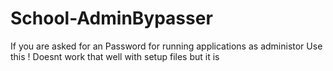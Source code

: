 # School-AdminBypasser
If you are asked for an Password for running applications as administor Use this ! Doesnt work that well with setup files but it is 

